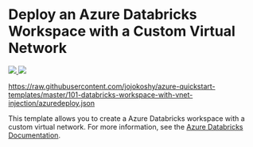# Deploy an Azure Databricks Workspace with a Custom Virtual Network

<a href="https://portal.azure.com/#create/Microsoft.Template/uri/https%3A%2F%2Fraw.githubusercontent.com%2FAzure%2Fazure-quickstart-templates%2Fmaster%2F101-databricks-workspace-with-vnet-injection.json" target="_blank">
    <img src="http://azuredeploy.net/deploybutton.png"/>
</a>
<a href="http://armviz.io/#/?load=https%3A%2F%2Fraw.githubusercontent.com%2FAzure%2Fazure-quickstart-templates%2Fmaster%2F101-databricks-workspace-with-vnet-injection.json" target="_blank">
    <img src="http://armviz.io/visualizebutton.png"/>
</a>

https://raw.githubusercontent.com/jojokoshy/azure-quickstart-templates/master/101-databricks-workspace-with-vnet-injection/azuredeploy.json

This template allows you to create a Azure Databricks workspace with a custom virtual network.
For more information, see the <a href="https://docs.microsoft.com/en-us/azure/azure-databricks/">Azure Databricks Documentation</a>.
